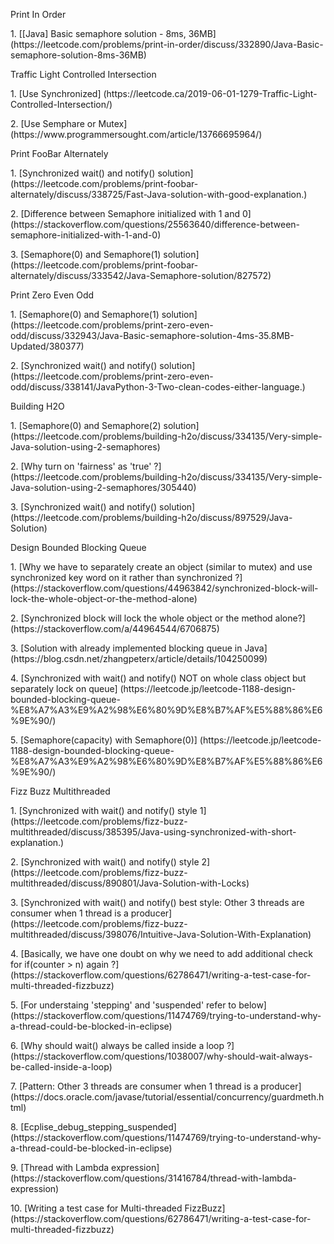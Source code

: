<p>Print In Order
<p>1. [[Java] Basic semaphore solution - 8ms, 36MB] (https://leetcode.com/problems/print-in-order/discuss/332890/Java-Basic-semaphore-solution-8ms-36MB)
  
<p>Traffic Light Controlled Intersection
<p>1. [Use Synchronized] (https://leetcode.ca/2019-06-01-1279-Traffic-Light-Controlled-Intersection/)
<p>2. [Use Semphare or Mutex] (https://www.programmersought.com/article/13766695964/)

<p>Print FooBar Alternately
<p>1. [Synchronized wait() and notify() solution] (https://leetcode.com/problems/print-foobar-alternately/discuss/338725/Fast-Java-solution-with-good-explanation.)
<p>2. [Difference between Semaphore initialized with 1 and 0] (https://stackoverflow.com/questions/25563640/difference-between-semaphore-initialized-with-1-and-0)
<p>3. [Semaphore(0) and Semaphore(1) solution] (https://leetcode.com/problems/print-foobar-alternately/discuss/333542/Java-Semaphore-solution/827572)

<p>Print Zero Even Odd
<p>1. [Semaphore(0) and Semaphore(1) solution] (https://leetcode.com/problems/print-zero-even-odd/discuss/332943/Java-Basic-semaphore-solution-4ms-35.8MB-Updated/380377)
<p>2. [Synchronized wait() and notify() solution] (https://leetcode.com/problems/print-zero-even-odd/discuss/338141/JavaPython-3-Two-clean-codes-either-language.)

<p>Building H2O
<p>1. [Semaphore(0) and Semaphore(2) solution] (https://leetcode.com/problems/building-h2o/discuss/334135/Very-simple-Java-solution-using-2-semaphores)
<p>2. [Why turn on 'fairness' as 'true' ?] (https://leetcode.com/problems/building-h2o/discuss/334135/Very-simple-Java-solution-using-2-semaphores/305440)
<p>3. [Synchronized wait() and notify() solution] (https://leetcode.com/problems/building-h2o/discuss/897529/Java-Solution)

<p>Design Bounded Blocking Queue
<p>1. [Why we have to separately create an object (similar to mutex) and use synchronized key word on it rather than synchronized ?] (https://stackoverflow.com/questions/44963842/synchronized-block-will-lock-the-whole-object-or-the-method-alone)
<p>2. [Synchronized block will lock the whole object or the method alone?] (https://stackoverflow.com/a/44964544/6706875)
<p>3. [Solution with already implemented blocking queue in Java] (https://blog.csdn.net/zhangpeterx/article/details/104250099)
<p>4. [Synchronized with wait() and notify() NOT on whole class object but separately lock on queue] (https://leetcode.jp/leetcode-1188-design-bounded-blocking-queue-%E8%A7%A3%E9%A2%98%E6%80%9D%E8%B7%AF%E5%88%86%E6%9E%90/)
<p>5. [Semaphore(capacity) with Semaphore(0)] (https://leetcode.jp/leetcode-1188-design-bounded-blocking-queue-%E8%A7%A3%E9%A2%98%E6%80%9D%E8%B7%AF%E5%88%86%E6%9E%90/)

<p>Fizz Buzz Multithreaded
<p>1. [Synchronized with wait() and notify() style 1] (https://leetcode.com/problems/fizz-buzz-multithreaded/discuss/385395/Java-using-synchronized-with-short-explanation.)
<p>2. [Synchronized with wait() and notify() style 2] (https://leetcode.com/problems/fizz-buzz-multithreaded/discuss/890801/Java-Solution-with-Locks)
<p>3. [Synchronized with wait() and notify() best style: Other 3 threads are consumer when 1 thread is a producer] (https://leetcode.com/problems/fizz-buzz-multithreaded/discuss/398076/Intuitive-Java-Solution-With-Explanation)
<p>4. [Basically, we have one doubt on why we need to add additional check for if(counter > n) again ?] (https://stackoverflow.com/questions/62786471/writing-a-test-case-for-multi-threaded-fizzbuzz)
<p>5. [For understaing 'stepping' and 'suspended' refer to below] (https://stackoverflow.com/questions/11474769/trying-to-understand-why-a-thread-could-be-blocked-in-eclipse)
<p>6. [Why should wait() always be called inside a loop ?] (https://stackoverflow.com/questions/1038007/why-should-wait-always-be-called-inside-a-loop)
<p>7. [Pattern: Other 3 threads are consumer when 1 thread is a producer] (https://docs.oracle.com/javase/tutorial/essential/concurrency/guardmeth.html)
<p>8. [Ecplise_debug_stepping_suspended] (https://stackoverflow.com/questions/11474769/trying-to-understand-why-a-thread-could-be-blocked-in-eclipse)
<p>9. [Thread with Lambda expression] (https://stackoverflow.com/questions/31416784/thread-with-lambda-expression)
<p>10. [Writing a test case for Multi-threaded FizzBuzz] (https://stackoverflow.com/questions/62786471/writing-a-test-case-for-multi-threaded-fizzbuzz)
